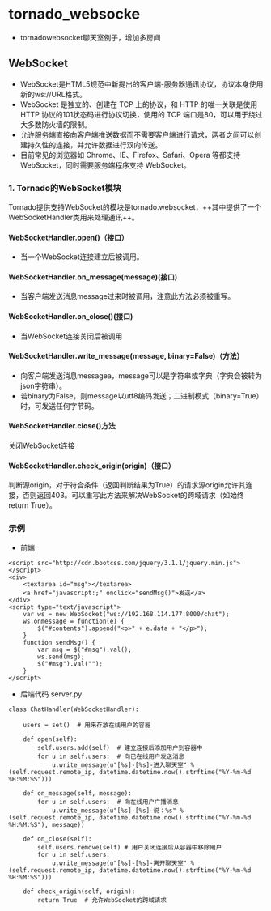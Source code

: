# tornado_websocke
- tornadowebsocket聊天室例子，增加多房间


## WebSocket
- WebSocket是HTML5规范中新提出的客户端-服务器通讯协议，协议本身使用新的ws://URL格式。
- WebSocket 是独立的、创建在 TCP 上的协议，和 HTTP 的唯一关联是使用 HTTP 协议的101状态码进行协议切换，使用的 TCP 端口是80，可以用于绕过大多数防火墙的限制。
- 允许服务端直接向客户端推送数据而不需要客户端进行请求，两者之间可以创建持久性的连接，并允许数据进行双向传送。
- 目前常见的浏览器如 Chrome、IE、Firefox、Safari、Opera 等都支持 WebSocket，同时需要服务端程序支持 WebSocket。

### 1. Tornado的WebSocket模块
Tornado提供支持WebSocket的模块是tornado.websocket，++其中提供了一个WebSocketHandler类用来处理通讯++。

#### WebSocketHandler.open()（接口）
- 当一个WebSocket连接建立后被调用。

#### WebSocketHandler.on_message(message)(接口)
- 当客户端发送消息message过来时被调用，注意此方法必须被重写。

#### WebSocketHandler.on_close()(接口)
- 当WebSocket连接关闭后被调用

#### WebSocketHandler.write_message(message, binary=False)（方法）
- 向客户端发送消息messagea，message可以是字符串或字典（字典会被转为json字符串）。
- 若binary为False，则message以utf8编码发送；二进制模式（binary=True）时，可发送任何字节码。

#### WebSocketHandler.close()方法
关闭WebSocket连接

#### WebSocketHandler.check_origin(origin)（接口）
判断源origin，对于符合条件（返回判断结果为True）的请求源origin允许其连接，否则返回403。可以重写此方法来解决WebSocket的跨域请求（如始终return True）。
### 示例
- 前端

```
<script src="http://cdn.bootcss.com/jquery/3.1.1/jquery.min.js"></script>
<div>
    <textarea id="msg"></textarea>
    <a href="javascript:;" onclick="sendMsg()">发送</a>
</div>
<script type="text/javascript">
    var ws = new WebSocket("ws://192.168.114.177:8000/chat");
    ws.onmessage = function(e) {
        $("#contents").append("<p>" + e.data + "</p>");
    }
    function sendMsg() {
        var msg = $("#msg").val();
        ws.send(msg);
        $("#msg").val("");
    }
</script>
```
- 后端代码 server.py

```
class ChatHandler(WebSocketHandler):

    users = set()  # 用来存放在线用户的容器

    def open(self):
        self.users.add(self)  # 建立连接后添加用户到容器中
        for u in self.users:  # 向已在线用户发送消息
            u.write_message(u"[%s]-[%s]-进入聊天室" % (self.request.remote_ip, datetime.datetime.now().strftime("%Y-%m-%d %H:%M:%S")))

    def on_message(self, message):
        for u in self.users:  # 向在线用户广播消息
            u.write_message(u"[%s]-[%s]-说：%s" % (self.request.remote_ip, datetime.datetime.now().strftime("%Y-%m-%d %H:%M:%S"), message))

    def on_close(self):
        self.users.remove(self) # 用户关闭连接后从容器中移除用户
        for u in self.users:
            u.write_message(u"[%s]-[%s]-离开聊天室" % (self.request.remote_ip, datetime.datetime.now().strftime("%Y-%m-%d %H:%M:%S")))

    def check_origin(self, origin):
        return True  # 允许WebSocket的跨域请求
```

